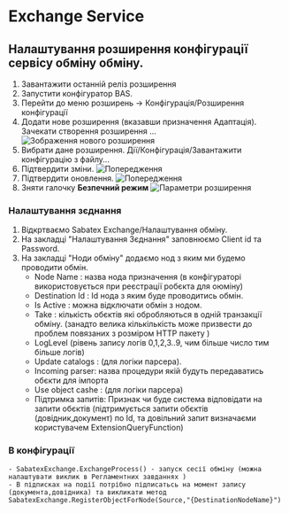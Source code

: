 # Exchange Service

## Налаштування розширення конфігурації сервісу обміну обміну.

1. Завантажити останній реліз розширення
2. Запустити конфігуратор BAS.
3. Перейти до меню розширень -> Конфігурація/Розширення конфігурації
4. Додати нове розширення (вказавши призначення Адаптація). Зачекати створення розширення ... ![Зображення нового розширення](/images/new%201c8%20extensions.png)
5. Вибрати дане розширення. Дії/Конфігурація/Завантажити конфігурацію з файлу...
6. Підтвердити зміни.
![Попередження](/images/warning%20change%20config.png)
7. Підтвердити оновлення.
![Попередження](/images/update%20config.png)
8. Зняти галочку **Безпечний режим** 
![Параметри розширення](/images/Configure%20extension.png)

### Налаштування зєднання

1. Відкртваємо Sabatex Exchange/Налаштування обміну.
2. На закладці "Налаштування Зєднання" заповнюємо Client id та Password.
3. На закладці "Ноди обміну" додаємо нод з яким ми будемо проводити обмін.
    - Node Name : назва нода призначення (в конфігураторі використовується при реєстрації робєкта для оюміну)
    - Destination Id : Id нода з яким буде проводитись обмін.
    - Is Active : можна відключати обмін з нодом.
    - Take : кількість обєктів які обробляються в одній транзакції обміну. (занадто велика кількількість може призвести до проблем повязаних з розміром HTTP пакету )
    - LogLevel (рівень запису логів 0,1,2,3..9, чим більше число тим більше логів)
    - Update catalogs : (для логіки парсера).
    - Incoming parser: назва процедури якій будуть передаватись обєкти для імпорта
    - Use object cashe : (для логіки парсера)
    - Підтримка запитів: Признак чи буде система відповідати на запити обєктів (підтримується запити обєктів (довідник,документ) по Id, та довільний запит визначаєми користувачем ExtensionQueryFunction)

### В конфігурації

    - SabatexExchange.ExchangeProcess() - запуск сесії обміну (можна налаштувати виклик в Регламентних завданнях )
    - В підписках на події потрібно підписатьсь на момент запису (документа,довідника) та викликати метод SabatexExchange.RegisterObjectForNode(Source,"{DestinationNodeName}")
    
